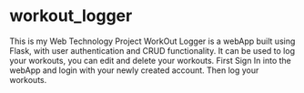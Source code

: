 # workout_logger

This is my Web Technology Project
WorkOut Logger is a webApp built using Flask, with user authentication and CRUD functionality.
It can be used to log your workouts, you can edit and delete your workouts.
First Sign In into the webApp and login with your newly created account.
Then log your workouts.
